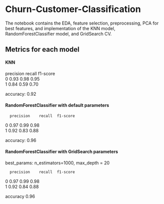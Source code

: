 # Churn-Customer-Classification

The notebook contains the EDA, feature selection, preprocessing, PCA for best features, and implementation of the KNN model, RandomForestClassifier model, and GridSearch CV.


## Metrics for each model
#### KNN 
precision    recall  f1-score  
0       0.93      0.98      0.95      
1       0.84      0.59      0.70       

accuracy: 0.92

#### RandomForestClassifier with default parameters
      precision    recall  f1-score  
0       0.97      0.99      0.98      
1       0.92      0.83      0.88     

accuracy: 0.96      

#### RandomForestClassifier with GridSearch parameters
best_params: n_estimators=1000, max_depth = 20

      precision    recall  f1-score   
0       0.97      0.99      0.98      
1       0.92      0.84      0.88       

accuracy                           0.96      
  
